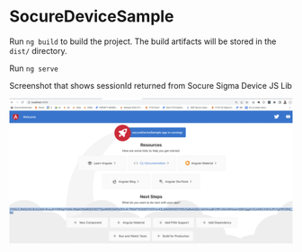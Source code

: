 # SocureDeviceSample

Run `ng build` to build the project. The build artifacts will be stored in the `dist/` directory.

Run `ng serve`

Screenshot that shows sessionId returned from Socure Sigma Device JS Lib

<img src="https://github.com/buraksocure/SocureSigmaDeviceJSLibAngularSample/blob/5d497292892743fde6b9759a1687b760549a3c77/sample.png"/>
